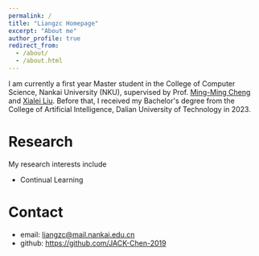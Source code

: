 ```yaml
---
permalink: /
title: "Liangzc Homepage"
excerpt: "About me"
author_profile: true
redirect_from: 
  - /about/
  - /about.html
---
```


I am currently a first year Master student in the College of Computer Science, Nankai University (NKU), supervised by Prof. [Ming-Ming Cheng](https://mmcheng.net/) and [Xialei Liu](https://mmcheng.net/xliu/). Before that, I received my Bachelor's degree from the College  of Artificial Intelligence, Dalian University of Technology in 2023.

Research
======
My research interests include
* Continual Learning


Contact
======
- email: liangzc@mail.nankai.edu.cn
- github: https://github.com/JACK-Chen-2019